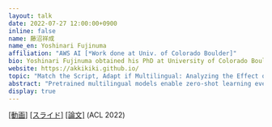 ```yaml
---
layout: talk
date: 2022-07-27 12:00:00+0900
inline: false
name: 藤沼祥成
name_en: Yoshinari Fujinuma
affiliation: "AWS AI [*Work done at Univ. of Colorado Boulder]"
bio: Yoshinari Fujinuma obtained his PhD at University of Colorado Boulder, where he was advised by Jordan Boyd-Graber, Katharina Kann, and Michael J. Paul. His PhD research includes analysis and improvement on cross-lingual models.
website: https://akkikiki.github.io/
topic: "Match the Script, Adapt if Multilingual: Analyzing the Effect of Multilingual Pretraining on Cross-lingual Transferability*"
abstract: "Pretrained multilingual models enable zero-shot learning even for unseen languages, and that performance can be further improved via adaptation prior to finetuning. However, it is unclear how the number of pretraining languages influences a model’s zero-shot learning for languages unseen during pretraining. To fill this gap, we ask the following research questions: (1) How does the number of pretraining languages influence zero-shot performance on unseen target languages? (2) Does the answer to that question change with model adaptation? (3) Do the findings for our first question change if the languages used for pretraining are all related? Our experiments on pretraining with related languages indicate that choosing a diverse set of languages is crucial. Without model adaptation, surprisingly, increasing the number of pretraining languages yields better results up to adding related languages, after which performance plateaus. In contrast, with model adaptation via continued pretraining, pretraining on a larger number of languages often gives further improvement, suggesting that model adaptation is crucial to exploit additional pretraining languages."
display: true
---
```


[[動画]](https://youtu.be/BjRMbqE6oPA) [[スライド]](https://akkikiki.github.io/assets/pdf/acl2022_slides.pdf) [[論文]](https://aclanthology.org/2022.acl-long.106/) (ACL 2022)
